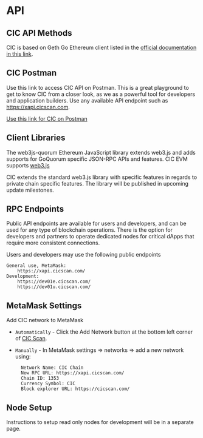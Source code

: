 # API
## CIC API Methods 
CIC is based on Geth Go Ethereum client listed in the [official documentation in this link](https://geth.ethereum.org/docs/interacting-with-geth/rpc). 

## CIC Postman
Use this link to access CIC API on Postman. This is a great playground to get to know CIC from a closer look, as we as a powerful tool for developers and application builders. Use any available API endpoint such as https://xapi.cicscan.com.

[ Use this link for CIC on Postman](https://www.postman.com/blockshading/workspace/cicchain/)

## Client Libraries
The web3js-quorum Ethereum JavaScript library extends web3.js and adds supports for GoQuorum specific JSON-RPC APIs and features.
CIC EVM supports [web3.js](https://github.com/ChainSafe/web3.js) 

CIC extends the standard web3.js library with specific features in regards to private chain specific features. The library will be published in upcoming update milestones.

## RPC Endpoints
Public API endpoints are available for users and developers, and can be used for any type of blockchain operations. There is the option for developers and partners to operate dedicated nodes for critical dApps that require more consistent connections.

Users and developers may use the following public endpoints

    General use, MetaMask:
        https://xapi.cicscan.com/
    Development:
        https://dev01e.cicscan.com/
        https://dev01u.cicscan.com/

## MetaMask Settings
Add CIC network to MetaMask

* `Automatically` - Click the Add Network button at the bottom left corner of [CIC Scan](https://https://cicscan.com).
* `Manually` - In MetaMask settings => networks => add a new network using:

        Network Name: CIC Chain
        New RPC URL: https://xapi.cicscan.com/ 
        Chain ID: 1353
        Currency Symbol: CIC
        Block explorer URL: https://cicscan.com/ 

## Node Setup
Instructions to setup read only nodes for development will be in a separate page.
